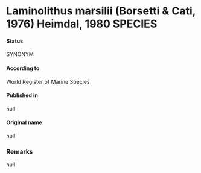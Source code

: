 Laminolithus marsilii (Borsetti & Cati, 1976) Heimdal, 1980 SPECIES
=======

#### Status
SYNONYM

#### According to
World Register of Marine Species

#### Published in
null

#### Original name
null

### Remarks
null
